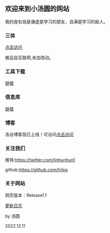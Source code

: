 ## 欢迎来到小汤圆的网站

我的座右铭是谦虚是学习的朋友，自满是学习的敌人。

### 三体

[点击访问](https://lrjlsg.github.io/xinxk/threebody/index.html)

搬运自互联网,未加改动。

### 工具下载

[链接](https://lrjlsg.github.io/gq)

### 信息库

[链接](https://lrjlsg.github.io/xinxk)

### 博客

洛谷博客现已上线！可访问[点击访问](https://www.luogu.com.cn/blog/lianruijie/)

### 关注我们

推特:https://twitter.com/linhunhun1

github:https://github.com/lrjlsg

### 关于网站

网页版本：Release1.1

[更新日志](https://lrjlsg.github.io/gx)

by 汤圆

2022.12.11
